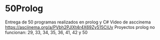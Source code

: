 # 50Prolog
Entrega de 50 programas realizados en prolog y C#
Video de asccinema 
https://asciinema.org/a/PVbh2PJlXt4r4X69Zy515CiUy
Proyectos prolog no funcionan: 29, 33, 34, 35, 36, 41, 42 y 50
